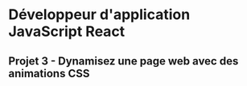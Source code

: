 # Développeur d'application JavaScript React
## Projet 3 - Dynamisez une page web avec des animations CSS
